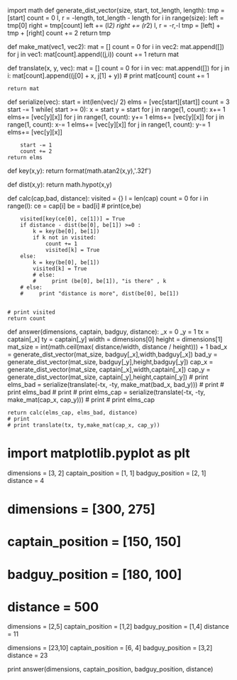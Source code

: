 import math
def generate_dist_vector(size, start, tot_length, length):
    tmp = [start]
    count = 0
    l, r = -length, tot_length - length
    for i in range(size):
        left = tmp[0]
        right = tmp[count]
        left += (l*2)
        right += (r*2)
        l, r = -r,-l
        tmp = [left] + tmp + [right]
        count += 2
    return tmp

def make_mat(vec1, vec2):
    mat = []
    count = 0
    for i in vec2:
        mat.append([])
        for j in vec1:
            mat[count].append((j,i))
        count += 1
    return mat

def translate(x, y, vec):
    mat = []
    count = 0
    for i in vec:
        mat.append([])
        for j in i:
            mat[count].append((j[0] + x, j[1] + y))
        # print mat[count]
        count += 1

    return mat

def serialize(vec):
    start = int(len(vec)/ 2) 
    elms = [vec[start][start]]
    count = 3
    start -= 1
    while( start >= 0):
        x = start
        y = start
        for j in range(1, count):
            x+= 1
            elms+= [vec[y][x]]
        for j in range(1, count):
            y+= 1
            elms+= [vec[y][x]]
        for j in range(1, count):
            x-= 1
            elms+= [vec[y][x]]
        for j in range(1, count):
            y-= 1
            elms+= [vec[y][x]]
        
        start -= 1
        count += 2
    return elms

def key(x,y):
    return format(math.atan2(x,y),'.32f')
    

def dist(x,y):
    return math.hypot(x,y)

def calc(cap,bad, distance):
    visited = {}
    l = len(cap)
    count  = 0
    for i in range(l):
        ce = cap[i]
        be = bad[i]
        # print(ce,be)
        
        visited[key(ce[0], ce[1])] = True
        if distance - dist(be[0], be[1]) >=0 :
            k = key(be[0], be[1])
            if k not in visited:
                count += 1
                visited[k] = True
        else:
            k = key(be[0], be[1])
            visited[k] = True
            # else:
            #     print (be[0], be[1]), "is there" , k
        # else:
        #     print "distance is more", dist(be[0], be[1])


    # print visited
    return count




def answer(dimensions, captain, badguy, distance):
    _x = 0
    _y = 1
    tx = captain[_x]
    ty = captain[_y]
    width = dimensions[0] 
    height = dimensions[1]
    mat_size = int(math.ceil(max( distance/width, distance / height))) + 1
    bad_x =  generate_dist_vector(mat_size, badguy[_x],width,badguy[_x])
    bad_y =  generate_dist_vector(mat_size, badguy[_y],height,badguy[_y])
    cap_x =  generate_dist_vector(mat_size, captain[_x],width,captain[_x])
    cap_y =  generate_dist_vector(mat_size, captain[_y],height,captain[_y])
    # print
    elms_bad =  serialize(translate(-tx, -ty, make_mat(bad_x, bad_y)))
    # print
    # print elms_bad
    # print
    # print
    elms_cap =  serialize(translate(-tx, -ty, make_mat(cap_x, cap_y)))
    # print
    # print elms_cap
    
    return calc(elms_cap, elms_bad, distance)
    # print
    # print translate(tx, ty,make_mat(cap_x, cap_y))


# import matplotlib.pyplot as plt
dimensions = [3, 2]
captain_position = [1, 1]
badguy_position = [2, 1]
distance = 4


# dimensions = [300, 275]
# captain_position = [150, 150]
# badguy_position = [180, 100]
# distance = 500

dimensions = [2,5]
captain_position = [1,2]
badguy_position = [1,4]
distance = 11

dimensions = [23,10]
captain_position = [6, 4]
badguy_position = [3,2]
distance = 23

print answer(dimensions, captain_position, badguy_position, distance)
